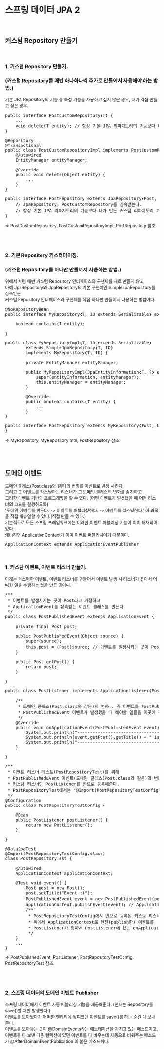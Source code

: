 # 스프링 데이터 JPA 2
<br/>

## 커스텀 Repository 만들기
<br/>

### 1. 커스텀 Repository 만들기.  
### (커스텀 Repository를 매번 하나하나씩 추가로 만들어서 사용해야 하는 방법.)
기본 JPA Repository의 기능 중 특정 기능을 사용하고 싶지 않은 경우, 내가 직접 만들고 싶은 경우.  
<pre>
public interface PostCustomRepository❮T❯ {
    ...
    void delete(T entity); // 항상 기본 JPA 리파지토리의 기능보다 내가 만든 커스텀 리파지토리 기능이 우선순위가 높다. 
}
</pre>
<pre>
@Repository
@Transactional
public class PostCustomRepositoryImpl implements PostCustomRepository {
    @Autowired
    EntityManager entityManager;
    
    @Override
    public void delete(Object entity) {
        ...
    }
}
</pre>
<pre>
public interface PostRepository extends JpaRepository❮Post, Long❯, PostCustomRepository❮Post❯ {
    // JpaRepository, PostCustomRepository를 상속받는다. 
    // 항상 기본 JPA 리파지토리의 기능보다 내가 만든 커스텀 리파지토리 기능이 우선순위가 높다. 
}
</pre>
=> PostCustomRepository, PostCustomRepositoryImpl, PostRepository 참조.
<br/><br/><br/><br/>

### 2. 기본 Repository 커스터마이징.  
### (커스텀 Repository를 하나만 만들어서 사용하는 방법.)
위에서 처럼 매번 커스텀 Repository 인터페이스와 구현체를 새로 만들지 않고, <br/>
아예 JpaRepository와 JpaRepository의 기본 구현체인 SimpleJpaRepository를 상속받는<br/>
커스텀 Repository 인터페이스와 구현체를 직접 하나만 만들어서 사용하는 방법이다. <br/>
<pre>
@NoRepositoryBean
public interface MyRepository❮T, ID extends Serializable❯ extends JpaRepository❮T, ID❯ {

    boolean contains(T entity);

}
</pre>
<pre>
public class MyRepositoryImpl❮T, ID extends Serializable❯
        extends SimpleJpaRepository❮T, ID❯
        implements MyRepository❮T, ID❯ {
        
        private EntityManager entityManager;
        
        public MyRepositoryImpl(JpaEntityInformation❮T, ?❯ entityInformation, EntityManager entityManager) {
            super(entityInformation, entityManager);
            this.entityManager = entityManager;
        }
        
        @Override
        public boolean contains(T entity) {
            ...
        }
}
</pre>
<pre>
public interface PostRepository extends MyRepository❮Post, Long❯ {
}
</pre>
=> MyRepository, MyRepositoryImpl, PostRepository 참조. 
<br/><br/><br/><br/>

## 도메인 이벤트 
도메인 클래스(Post.class와 같은)의 변화를 이벤트로 발생 시킨다. <br/>
그리고 그 이벤트를 리스닝하는 리스너가 그 도메인 클래스의 변화를 감지하고 <br/>
그러한 이벤트 기반의 프로그래밍을 할 수 있다. (어떤 이벤트가 발생했을 때 어떤 리스너의 코드를 실행하도록) <br/>
'도메인 이벤트를 만든다. -> 이벤트를 퍼블리싱한다. -> 이벤트를 리스닝한다.' 이 과정을 직접 매뉴얼할 수 있다.(직접 만들 수 있다.) <br/>
기본적으로 모든 스프링 프레임워크에는 이러한 이벤트 퍼블리싱 기능이 이미 내재되어 있다.  <br/>
왜냐하면 ApplicationContext가 이미 이벤트 퍼블리셔이기 때문이다.  <br/>
<pre>
ApplicationContext extends ApplicationEventPublisher
</pre><br/>

### 1. 커스텀 이벤트, 이벤트 리스너 만들기. 
아래는 커스텀한 이벤트, 이벤트 리스너를 만들어서 이벤트 발생 시 리스너가 잡아서 어떠한 일을 수행하는 것을 만든 것이다. 
<pre>
/**
 * 이벤트를 발생시키는 곳이 Post라고 가정하고
 * ApplicationEvent를 상속받는 이벤트 클래스를 만든다.
 */
public class PostPublishedEvent extends ApplicationEvent {

    private final Post post;

    public PostPublishedEvent(Object source) {
        super(source);
        this.post = (Post)source; // 이벤트를 발생시키는 곳이 Post라고 가정.
    }

    public Post getPost() {
        return post;
    }

}
</pre>
<pre>
public class PostListener implements ApplicationListener❮PostPublishedEvent❯ {

    /**
     * 도메인 클래스(Post.class와 같은)의 변화.. 즉 이벤트를 PostPublishedEvent 클래스로 만들고,
     * PostPublishedEvent 이벤트가 발생했을 때 해야할 일들을 이곳에 작성한다.
     */
    @Override
    public void onApplicationEvent(PostPublishedEvent event) {
        System.out.println("-----------------------------------");
        System.out.println(event.getPost().getTitle() + " is published!!");
        System.out.println("-----------------------------------");
    }

}
</pre>
<pre>
/**
 * 이벤트 리스너 테스트(PostRepositoryTest)를 위해
 * PostPublishedEvent 이벤트(도메인 클래스(Post.class와 같은)의 변화)를 감지하는
 * 커스텀 리스너인 PostListener를 빈으로 등록해준다.
 * PostRepositoryTest에서는 '@Import(PostRepositoryTestConfig.class)'해서 사용한다.
 */
@Configuration
public class PostRepositoryTestConfig {

    @Bean
    public PostListener postListener() {
        return new PostListener();
    }

}
</pre>
<pre>
@DataJpaTest
@Import(PostRepositoryTestConfig.class)
class PostRepositoryTest {

    @Autowired
    ApplicationContext applicationContext;

    @Test void event() {
        Post post = new Post();
        post.setTitle("Event :)");
        PostPublishedEvent event = new PostPublishedEvent(post); // 이벤트를 만든다.
        applicationContext.publishEvent(event); // ApplicationContext로 이벤트를 던진다.
        /**
         * PostRepositoryTestConfig에서 빈으로 등록된 커스텀 리스너인 PostListener를 import해서
         * 위에서 ApplicationContext로 던진(publish한) 이벤트를
         * PostListener가 잡아서 PostListener에 있는 onApplicationEvent() 메소드를 실행한다.
         */
    }
    ...
}
</pre>
=> PostPublishedEvent, PostListener, PostRepositoryTestConfig. PostRepositoryTest 참조. 
<br/><br/><br/><br/>

### 2. 스프링 데이터의 도메인 이벤트 Publisher
스프링 데이터에서 이벤트 자동 퍼블리싱 기능을 제공해준다. (현재는 Repository를 save()할 때만 발생한다.) <br/>
이벤트를 모아뒀다가 어떠한 엔티티에 쌓여있던 이벤트를 save()를 하는 순간 다 보내준다. <br/>
이벤트를 모아놓는 곳이 @DomainEvents라는 애노테이션을 가지고 있는 메소드이고, <br/>
이벤트를 다 보낸 다음 컬렉션에 있던 이벤트를 다 비우는데 자동으로 비워주는 메소드가 @AfterDomainEventPublication 이 붙은 메소드이다. <br/>
<br/><br/><br/><br/>